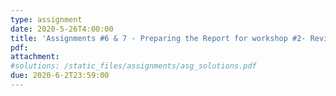 ```yaml
---
type: assignment
date: 2020-5-26T4:00:00
title: 'Assignments #6 & 7 - Preparing the Report for workshop #2- Revising the OPR document- Preparing the initial BOD document'
pdf: 
attachment: 
#solutions: /static_files/assignments/asg_solutions.pdf
due: 2020-6-2T23:59:00
---
```


